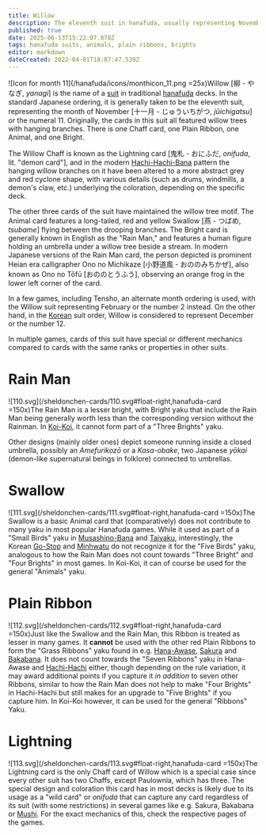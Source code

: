 ```yaml
---
title: Willow
description: The eleventh suit in hanafuda, usually representing November or the number 11
published: true
date: 2025-06-13T15:22:07.878Z
tags: hanafuda suits, animals, plain ribbons, brights
editor: markdown
dateCreated: 2022-04-01T18:07:47.539Z
---
```


![Icon for month 11](/hanafuda/icons/monthicon_11.png =25x)Willow [柳 - やなぎ, *yanagi*] is the name of a [suit](/en/hanafuda/suits) in traditional [hanafuda](/en/hanafuda) decks. In the standard Japanese ordering, it is generally taken to be the eleventh suit, representing the month of November [十一月 - じゅういちがつ, *jūichigatsu*] or the numeral 11. Originally, the cards in this suit all featured willow trees with hanging branches. There is one Chaff card, one Plain Ribbon, one Animal, and one Bright.

The Willow Chaff is known as the Lightning card [鬼札 - おにふだ, *onifuda*, lit. "demon card"], and in the modern [Hachi-Hachi-Bana](/en/hanafuda/patterns/hachihachibana) pattern the hanging willow branches on it have been altered to a more abstract grey and red cyclone shape, with various details (such as drums, windmills, a demon's claw, etc.) underlying the coloration, depending on the specific deck.

The other three cards of the suit have maintained the willow tree motif. The Animal card features a long-tailed, red and yellow Swallow [燕 - つばめ, *tsubame*] flying between the drooping branches. The Bright card is generally known in English as the "Rain Man," and features a human figure holding an umbrella under a willow tree beside a stream. In modern Japanese versions of the Rain Man card, the person depicted is prominent Heian era calligrapher Ono no Michikaze [小野道風 - おののみちかぜ], also known as Ono no Tōfū [おののとうふう], observing an orange frog in the lower left corner of the card.

In a few games, including Tensho, an alternate month ordering is used, with the Willow suit representing February or the number 2 instead. On the other hand, in the [Korean](/en/hanafuda/hwatu) suit order, Willow is considered to represent December or the number 12.

In multiple games, cards of this suit have special or different mechanics compared to cards with the same ranks or properties in other suits.

# Rain Man
![110.svg](/sheldonchen-cards/110.svg#float-right,hanafuda-card =150x)The Rain Man is a lesser bright, with Bright yaku that include the Rain Man being generally worth less than the corresponding version without the Rainman. In [Koi-Koi](/en/hanafuda/games/koi-koi), it cannot form part of a "Three Brights" yaku.

Other designs (mainly older ones) depict someone running inside a closed umbrella, possibly an *Amefurikozō* or a *Kasa-obake*, two Japanese *yōkai* (demon-like supernatural beings in folklore) connected to umbrellas.

# Swallow
![111.svg](/sheldonchen-cards/111.svg#float-right,hanafuda-card =150x)The Swallow is a basic Animal card that (comparatively) does not contribute to many yaku in most popular Hanafuda games.
While it used as part of a "Small Birds" yaku in [Musashino-Bana](/en/hanafuda/games/musashino-bana) and [Taiyaku](/en/hanafuda/games/taiyaku), interestingly, the Korean [Go-Stop](/en/hanafuda/games/go-stop) and [Minhwatu](/en/hanafuda/games/minhwatu)  do not recognize it for the "Five Birds" yaku, analogous to how the Rain Man does not count towards "Three Bright" and "Four Brights" in most games.
In Koi-Koi, it can of course be used for the general "Animals" yaku.

# Plain Ribbon
![112.svg](/sheldonchen-cards/112.svg#float-right,hanafuda-card =150x)Just like the Swallow and the Rain Man, this Ribbon is treated as lesser in many games.
It **cannot** be used with the other red Plain Ribbons to form the "Grass Ribbons" yaku found in e.g. [Hana-Awase](/en/hanafuda/games/hana-awase), [Sakura](/en/hanafuda/games/sakura) and [Bakabana](/en/hanafuda/games/bakabana).
It does not count towards the "Seven Ribbons" yaku in Hana-Awase and [Hachi-Hachi](/en/hanafuda/games/hachi-hachi) either, though depending on the rule variation, it may award additional points if you capture it _in addition_ to seven other Ribbons, similar to how the Rain Man does not help to make "Four Brights" in Hachi-Hachi but still makes for an upgrade to "Five Brights" if you capture him.
In Koi-Koi however, it can be used for the general "Ribbons" Yaku.

# Lightning
![113.svg](/sheldonchen-cards/113.svg#float-right,hanafuda-card =150x)The Lightning card is the only Chaff card of Willow which is a special case since every other suit has two Chaffs, except Paulownia, which has three.
The special design and coloration this card has in most decks is likely due to its usage as a "wild card" or *onifuda* that can capture any card regardless of its suit (with some restrictions) in several games like e.g. Sakura, Bakabana or [Mushi](/en/hanafuda/games/mushi). For the exact mechanics of this, check the respective pages of the games.
 
 
